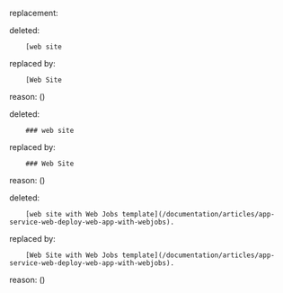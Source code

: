 replacement:

deleted:

		[web site

replaced by:

		[Web Site

reason: ()

deleted:

		### web site

replaced by:

		### Web Site

reason: ()

deleted:

		[web site with Web Jobs template](/documentation/articles/app-service-web-deploy-web-app-with-webjobs).

replaced by:

		[Web Site with Web Jobs template](/documentation/articles/app-service-web-deploy-web-app-with-webjobs).

reason: ()

